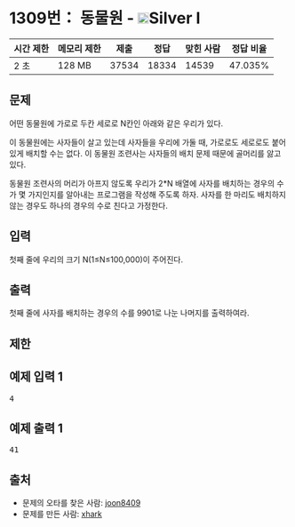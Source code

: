 # 1309번： 동물원 - <img src="https://static.solved.ac/tier_small/10.svg" style="height:20px" />Silver I


| 시간 제한 | 메모리 제한 | 제출 | 정답 | 맞힌 사람 | 정답 비율 |
| --- | --- | --- | --- | --- | --- |
| 2 초 | 128 MB | 37534 | 18334 | 14539 | 47.035% |


## 문제


어떤 동물원에 가로로 두칸 세로로 N칸인 아래와 같은 우리가 있다.


이 동물원에는 사자들이 살고 있는데 사자들을 우리에 가둘 때, 가로로도 세로로도 붙어 있게 배치할 수는 없다. 이 동물원 조련사는 사자들의 배치 문제 때문에 골머리를 앓고 있다.

동물원 조련사의 머리가 아프지 않도록 우리가 2*N 배열에 사자를 배치하는 경우의 수가 몇 가지인지를 알아내는 프로그램을 작성해 주도록 하자. 사자를 한 마리도 배치하지 않는 경우도 하나의 경우의 수로 친다고 가정한다.




## 입력


첫째 줄에 우리의 크기 N(1≤N≤100,000)이 주어진다.




## 출력


첫째 줄에 사자를 배치하는 경우의 수를 9901로 나눈 나머지를 출력하여라.




## 제한




## 예제 입력 1


<pre>4
</pre>


## 예제 출력 1


<pre>41</pre>






## 출처


- 문제의 오타를 찾은 사람: [joon8409](/user/joon8409)
- 문제를 만든 사람: [xhark](/user/xhark)




